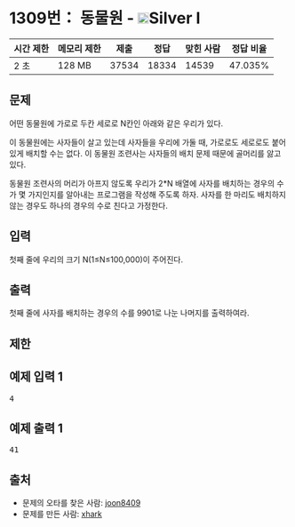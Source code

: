 # 1309번： 동물원 - <img src="https://static.solved.ac/tier_small/10.svg" style="height:20px" />Silver I


| 시간 제한 | 메모리 제한 | 제출 | 정답 | 맞힌 사람 | 정답 비율 |
| --- | --- | --- | --- | --- | --- |
| 2 초 | 128 MB | 37534 | 18334 | 14539 | 47.035% |


## 문제


어떤 동물원에 가로로 두칸 세로로 N칸인 아래와 같은 우리가 있다.


이 동물원에는 사자들이 살고 있는데 사자들을 우리에 가둘 때, 가로로도 세로로도 붙어 있게 배치할 수는 없다. 이 동물원 조련사는 사자들의 배치 문제 때문에 골머리를 앓고 있다.

동물원 조련사의 머리가 아프지 않도록 우리가 2*N 배열에 사자를 배치하는 경우의 수가 몇 가지인지를 알아내는 프로그램을 작성해 주도록 하자. 사자를 한 마리도 배치하지 않는 경우도 하나의 경우의 수로 친다고 가정한다.




## 입력


첫째 줄에 우리의 크기 N(1≤N≤100,000)이 주어진다.




## 출력


첫째 줄에 사자를 배치하는 경우의 수를 9901로 나눈 나머지를 출력하여라.




## 제한




## 예제 입력 1


<pre>4
</pre>


## 예제 출력 1


<pre>41</pre>






## 출처


- 문제의 오타를 찾은 사람: [joon8409](/user/joon8409)
- 문제를 만든 사람: [xhark](/user/xhark)




